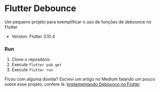 # Flutter Debounce

Um pequeno projeto para exemplificar o uso de funções de debounce no Flutter

- Version: Flutter 3.10.4

### Run
1. Clone o repositório
2. Execute `flutter pub get`
3. Execute `flutter run`

Ficou com alguma dúvida? Escrevi um artigo no Medium falando um pouco sobre esse projeto, confere lá: [Implementando Debounce no Flutter]()